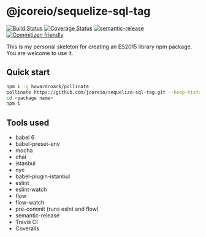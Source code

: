 # @jcoreio/sequelize-sql-tag

[![Build Status](https://travis-ci.org/jcoreio/sequelize-sql-tag.svg?branch=master)](https://travis-ci.org/jcoreio/sequelize-sql-tag)
[![Coverage Status](https://codecov.io/gh/jcoreio/sequelize-sql-tag/branch/master/graph/badge.svg)](https://codecov.io/gh/jcoreio/sequelize-sql-tag)
[![semantic-release](https://img.shields.io/badge/%20%20%F0%9F%93%A6%F0%9F%9A%80-semantic--release-e10079.svg)](https://github.com/semantic-release/semantic-release)
[![Commitizen friendly](https://img.shields.io/badge/commitizen-friendly-brightgreen.svg)](http://commitizen.github.io/cz-cli/)

This is my personal skeleton for creating an ES2015 library npm package.  You are welcome to use it.

## Quick start

```sh
npm i -g howardroark/pollinate
pollinate https://github.com/jcoreio/sequelize-sql-tag.git --keep-history --name <package name> --author <your name> --organization <github organization> --description <package description>
cd <package name>
npm i
```

## Tools used

* babel 6
* babel-preset-env
* mocha
* chai
* istanbul
* nyc
* babel-plugin-istanbul
* eslint
* eslint-watch
* flow
* flow-watch
* pre-commit (runs eslnt and flow)
* semantic-release
* Travis CI
* Coveralls

